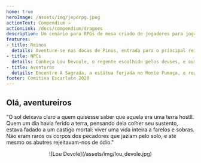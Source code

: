 ```yaml
---
home: true
heroImage: /assets/img/jeporpg.jpeg
actionText: Compendium →
actionLink: /docs/compendium/dragoes
description: Um cenário para RPGs de mesa criado de jogadores para jogadores.
features:
- title: Reinos
  details: Aventure-se nas docas de Pinus, entrada para o principal reino de Solaris.
- title: NPCs
  details: Conheça Lou Devoule, o regente escolhido pelos deuses, e outros personagens interessantes que dão vida ao cenário.
- title: Aventuras
  details: Encontre A Sagrada, a estátua forjada no Monte Fumaça, e realize seus desejos!
footer: Comitiva Escarlate 2020
---
```


## Olá, aventureiros
"O sol deixava claro a quem quisesse saber que aquela era uma terra hostil. Quem um dia havia ferido a terra, pensando dela colher seu sustento, estava fadado a um castigo mortal: viver uma vida inteira a farelos e sobras. Não eram raros os corpos dos pecadores que jaziam pelo solo, e até mesmo os abutres rejeitavam-nos de ódio."
<div style="text-align:center">
![Lou Devole](/assets/img/lou_devole.jpg)
</div>